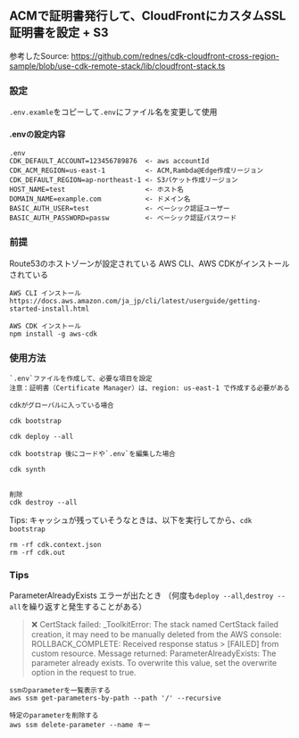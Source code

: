 ## ACMで証明書発行して、CloudFrontにカスタムSSL証明書を設定 + S3  

参考したSource: https://github.com/rednes/cdk-cloudfront-cross-region-sample/blob/use-cdk-remote-stack/lib/cloudfront-stack.ts

### 設定

`.env.examle`をコピーして`.env`にファイル名を変更して使用

#### .envの設定内容

``` 
.env
CDK_DEFAULT_ACCOUNT=123456789876  <- aws accountId
CDK_ACM_REGION=us-east-1          <- ACM,Rambda@Edge作成リージョン
CDK_DEFAULT_REGION=ap-northeast-1 <- S3バケット作成リージョン
HOST_NAME=test                    <- ホスト名
DOMAIN_NAME=example.com           <- ドメイン名
BASIC_AUTH_USER=test              <- ベーシック認証ユーザー
BASIC_AUTH_PASSWORD=passw         <- ベーシック認証パスワード
```

### 前提
Route53のホストゾーンが設定されている
AWS CLI、AWS CDKがインストールされている

```
AWS CLI インストール
https://docs.aws.amazon.com/ja_jp/cli/latest/userguide/getting-started-install.html

AWS CDK インストール
npm install -g aws-cdk
```


### 使用方法

```
`.env`ファイルを作成して、必要な項目を設定
注意：証明書（Certificate Manager）は、region: us-east-1 で作成する必要がある

cdkがグローバルに入っている場合

cdk bootstrap

cdk deploy --all

```

```
cdk bootstrap 後にコードや`.env`を編集した場合

cdk synth

```

```

削除
cdk destroy --all 

```

Tips: キャッシュが残っていそうなときは、以下を実行してから、`cdk bootstrap`

```
rm -rf cdk.context.json
rm -rf cdk.out

```

### Tips

ParameterAlreadyExists エラーが出たとき
（何度も`deploy --all`,`destroy --all`を繰り返すと発生することがある）

> ❌  CertStack failed: _ToolkitError: The stack named CertStack failed creation, it may need to be manually deleted from the AWS console: ROLLBACK_COMPLETE: Received response status > [FAILED] from custom resource. Message returned: ParameterAlreadyExists: The parameter already exists. To overwrite this value, set the overwrite option in the request to true.

```
ssmのparameterを一覧表示する
aws ssm get-parameters-by-path --path '/' --recursive

特定のparameterを削除する
aws ssm delete-parameter --name キー

```
